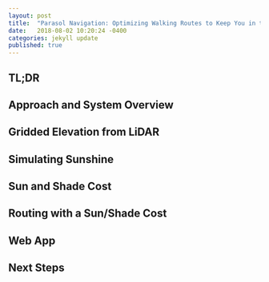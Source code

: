 ```yaml
---
layout: post
title:  "Parasol Navigation: Optimizing Walking Routes to Keep You in the Sun or Shade"
date:   2018-08-02 10:20:24 -0400
categories: jekyll update
published: true
---
```


## TL;DR

## Approach and System Overview

## Gridded Elevation from LiDAR

## Simulating Sunshine

## Sun and Shade Cost

## Routing with a Sun/Shade Cost

## Web App

## Next Steps

